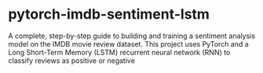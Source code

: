 # pytorch-imdb-sentiment-lstm
A complete, step-by-step guide to building and training a sentiment analysis model on the IMDB movie review dataset. This project uses PyTorch and a Long Short-Term Memory (LSTM) recurrent neural network (RNN) to classify reviews as positive or negative
